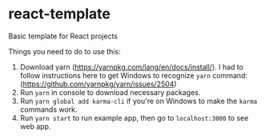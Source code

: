 # react-template
Basic template for React projects

Things you need to do to use this:

1. Download yarn (https://yarnpkg.com/lang/en/docs/install/). I had to follow instructions here to get Windows to recognize `yarn` command: (https://github.com/yarnpkg/yarn/issues/2504)
2. Run `yarn` in console to download necessary packages.
3. Run `yarn global add karma-cli` if you're on Windows to make the `karma` commands work.
4. Run `yarn start` to run example app, then go to `localhost:3000` to see web app.